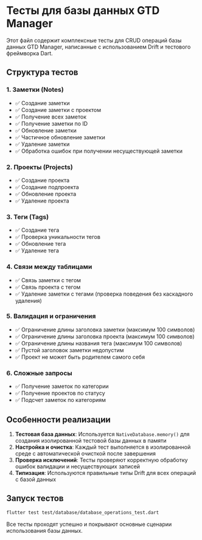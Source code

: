 # Тесты для базы данных GTD Manager

Этот файл содержит комплексные тесты для CRUD операций базы данных GTD Manager, написанные с использованием Drift и тестового фреймворка Dart.

## Структура тестов

### 1. Заметки (Notes)
- ✅ Создание заметки
- ✅ Создание заметки с проектом
- ✅ Получение всех заметок
- ✅ Получение заметки по ID
- ✅ Обновление заметки
- ✅ Частичное обновление заметки
- ✅ Удаление заметки
- ✅ Обработка ошибок при получении несуществующей заметки

### 2. Проекты (Projects)
- ✅ Создание проекта
- ✅ Создание подпроекта
- ✅ Обновление проекта
- ✅ Удаление проекта

### 3. Теги (Tags)
- ✅ Создание тега
- ✅ Проверка уникальности тегов
- ✅ Обновление тега
- ✅ Удаление тега

### 4. Связи между таблицами
- ✅ Связь заметки с тегом
- ✅ Связь проекта с тегом
- ✅ Удаление заметки с тегами (проверка поведения без каскадного удаления)

### 5. Валидация и ограничения
- ✅ Ограничение длины заголовка заметки (максимум 100 символов)
- ✅ Ограничение длины заголовка проекта (максимум 100 символов)
- ✅ Ограничение длины названия тега (максимум 100 символов)
- ✅ Пустой заголовок заметки недопустим
- ✅ Проект не может быть родителем самого себя

### 6. Сложные запросы
- ✅ Получение заметок по категории
- ✅ Получение проектов по статусу
- ✅ Подсчет заметок по категориям

## Особенности реализации

1. **Тестовая база данных**: Используется `NativeDatabase.memory()` для создания изолированной тестовой базы данных в памяти
2. **Настройка и очистка**: Каждый тест выполняется в изолированной среде с автоматической очисткой после завершения
3. **Проверка исключений**: Тесты проверяют корректную обработку ошибок валидации и несуществующих записей
4. **Типизация**: Используются правильные типы Drift для всех операций с базой данных

## Запуск тестов

```bash
flutter test test/database/database_operations_test.dart
```

Все тесты проходят успешно и покрывают основные сценарии использования базы данных.
